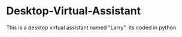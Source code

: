# Desktop-Virtual-Assistant
This is a desktop virtual assistant named "Larry". Its coded in python 
